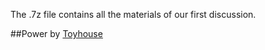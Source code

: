 The .7z  file contains all the materials of our first discussion.

##Power by [Toyhouse](http://toyhouse.cc/)